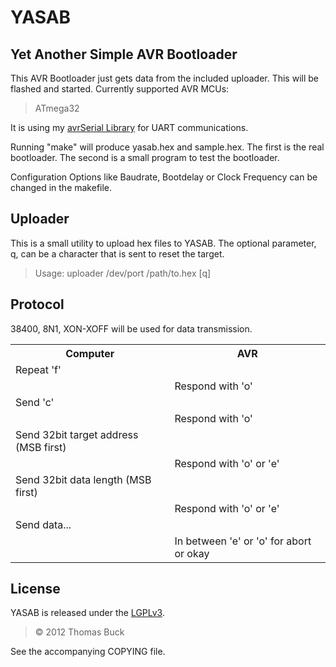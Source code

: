 # YASAB
## Yet Another Simple AVR Bootloader

This AVR Bootloader just gets data from the included uploader. This will be flashed and started.
Currently supported AVR MCUs:
> ATmega32

It is using my [avrSerial Library](https://github.com/xythobuz/avrSerial) for UART communications.

Running "make" will produce yasab.hex and sample.hex. The first is the real bootloader. The second is a small program to test the bootloader.

Configuration Options like Baudrate, Bootdelay or Clock Frequency can be changed in the makefile.

## Uploader

This is a small utility to upload hex files to YASAB.
The optional parameter, q, can be a character that is sent to reset the target.
> Usage: uploader /dev/port /path/to.hex [q]

## Protocol

38400, 8N1, XON-XOFF will be used for data transmission.

<table>
<tr><th>Computer</th><th>AVR</th></tr>
<tr><td>Repeat 'f'</td><td></td></tr>
<tr><td></td><td>Respond with 'o'</td></tr>
<tr><td>Send 'c'</td><td></td></tr>
<tr><td></td><td>Respond with 'o'</td></tr>
<tr><td>Send 32bit target address (MSB first)</td><td></td></tr>
<tr><td></td><td>Respond with 'o' or 'e'</td></tr>
<tr><td>Send 32bit data length (MSB first)</td><td></td></tr>
<tr><td></td><td>Respond with 'o' or 'e'</td></tr>
<tr><td>Send data...</td><td></td></tr>
<tr><td></td><td>In between 'e' or 'o' for abort or okay</td>
</table>

## License

YASAB is released under the [LGPLv3](http://www.gnu.org/licenses/lgpl-3.0.html).
> &copy; 2012 Thomas Buck

See the accompanying COPYING file.
